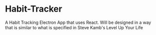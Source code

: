 # Habit-Tracker
A Habit Tracking Electron App that uses React. Will be designed in a way that is similar to what is specified in Steve Kamb's Level Up Your Life
